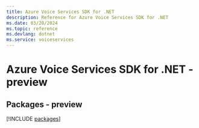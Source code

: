 ```yaml
---
title: Azure Voice Services SDK for .NET
description: Reference for Azure Voice Services SDK for .NET
ms.date: 03/28/2024
ms.topic: reference
ms.devlang: dotnet
ms.service: voiceservices
---
```

# Azure Voice Services SDK for .NET - preview
## Packages - preview
[!INCLUDE [packages](voice-services-index.md)]